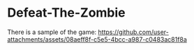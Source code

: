 # Defeat-The-Zombie

There is a sample of the game:
https://github.com/user-attachments/assets/08aeff8f-c5e5-4bcc-a987-c0483ac81f8a

